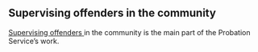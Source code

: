 ##  Supervising offenders in the community

[ Supervising offenders ](http://www.probation.ie/EN/PB/WebPages/WP16000059)
in the community is the main part of the Probation Service’s work.
